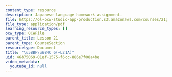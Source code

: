 ```yaml
---
content_type: resource
description: Japanese language homework assignment.
file: https://ol-ocw-studio-app-production.s3.amazonaws.com/courses/21g-504-japanese-iv-spring-2009/46b7506901ef1575f6cc886e7f08a4be_MIT21G_504S09_hw21.pdf
file_type: application/pdf
learning_resource_types: []
ocw_type: OCWFile
parent_title: Lesson 21
parent_type: CourseSection
resourcetype: Document
title: "\u5BBF\u984C 6(~L21A)"
uid: 46b75069-01ef-1575-f6cc-886e7f08a4be
video_metadata:
  youtube_id: null
---
```

